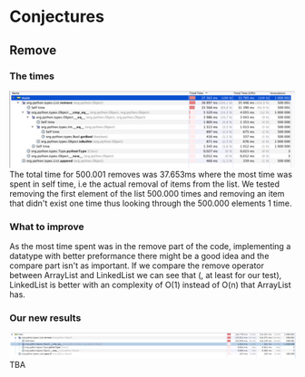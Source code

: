 # Conjectures

## Remove
### The times
![Profiler for original](ProfilerRemove.png)
The total time for 500.001 removes was 37.653ms where the most time was spent in self time, i.e the actual removal of items from the list. We tested removing the first element of the list 500.000 times and removing an item that didn't exist one time thus looking through the 500.000 elements 1 time.
### What to improve
As the most time spent was in the remove part of the code, implementing a datatype with better preformance there might be a good idea and the compare part isn't as important. If we compare the remove operator between ArrayList and LinkedList we can see that (, at least for our test), LinkedList is better with an complexity of O(1) instead of O(n) that ArrayList has.
### Our new results
![Profiler for Updated](ProfilerRemoveUpdated.png)
TBA
